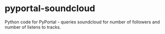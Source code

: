 # pyportal-soundcloud
Python code for PyPortal - queries soundcloud for number of followers and number of listens to tracks.
